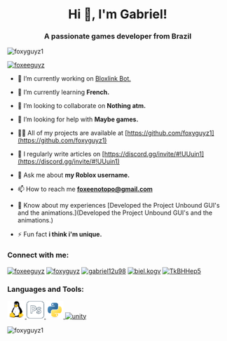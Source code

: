 <h1 align="center">Hi 👋, I'm Gabriel!</h1>
<h3 align="center">A passionate games developer from Brazil</h3>

<p align="left"> <img src="https://komarev.com/ghpvc/?username=foxyguyz1&label=Profile%20views&color=0e75b6&style=flat" alt="foxyguyz1" /> </p>

<p align="left"> <a href="https://twitter.com/foxeeguyz" target="blank"><img src="https://img.shields.io/twitter/follow/foxeeguyz?logo=twitter&style=for-the-badge" alt="foxeeguyz" /></a> </p>

- 🔭 I’m currently working on [Bloxlink Bot.](https://github.com/foxyguyz1/bloxlink.git)

- 🌱 I’m currently learning **French.**

- 👯 I’m looking to collaborate on **Nothing atm.**

- 🤝 I’m looking for help with **Maybe games.**

- 👨‍💻 All of my projects are available at [https://github.com/foxyguyz1](https://github.com/foxyguyz1)

- 📝 I regularly write articles on [https://discord.gg/invite/#!UUuin1](https://discord.gg/invite/#!UUuin1)

- 💬 Ask me about **my Roblox username.**

- 📫 How to reach me **foxeenotopo@gmail.com**

- 📄 Know about my experiences [Developed the Project Unbound GUI's and the animations.](Developed the Project Unbound GUI's and the animations.)

- ⚡ Fun fact **i think i'm unique.**

<h3 align="left">Connect with me:</h3>
<p align="left">
<a href="https://twitter.com/foxeeguyz" target="blank"><img align="center" src="https://raw.githubusercontent.com/rahuldkjain/github-profile-readme-generator/master/src/images/icons/Social/twitter.svg" alt="foxeeguyz" height="30" width="40" /></a>
<a href="https://linkedin.com/in/foxyguyz" target="blank"><img align="center" src="https://raw.githubusercontent.com/rahuldkjain/github-profile-readme-generator/master/src/images/icons/Social/linked-in-alt.svg" alt="foxyguyz" height="30" width="40" /></a>
<a href="https://fb.com/gabriel12u98" target="blank"><img align="center" src="https://raw.githubusercontent.com/rahuldkjain/github-profile-readme-generator/master/src/images/icons/Social/facebook.svg" alt="gabriel12u98" height="30" width="40" /></a>
<a href="https://instagram.com/biel.kogv" target="blank"><img align="center" src="https://raw.githubusercontent.com/rahuldkjain/github-profile-readme-generator/master/src/images/icons/Social/instagram.svg" alt="biel.kogv" height="30" width="40" /></a>
<a href="https://discord.gg/TkBHHep5" target="blank"><img align="center" src="https://raw.githubusercontent.com/rahuldkjain/github-profile-readme-generator/master/src/images/icons/Social/discord.svg" alt="TkBHHep5" height="30" width="40" /></a>
</p>

<h3 align="left">Languages and Tools:</h3>
<p align="left"> <a href="https://www.linux.org/" target="_blank" rel="noreferrer"> <img src="https://raw.githubusercontent.com/devicons/devicon/master/icons/linux/linux-original.svg" alt="linux" width="40" height="40"/> </a> <a href="https://www.photoshop.com/en" target="_blank" rel="noreferrer"> <img src="https://raw.githubusercontent.com/devicons/devicon/master/icons/photoshop/photoshop-line.svg" alt="photoshop" width="40" height="40"/> </a> <a href="https://www.python.org" target="_blank" rel="noreferrer"> <img src="https://raw.githubusercontent.com/devicons/devicon/master/icons/python/python-original.svg" alt="python" width="40" height="40"/> </a> <a href="https://unity.com/" target="_blank" rel="noreferrer"> <img src="https://www.vectorlogo.zone/logos/unity3d/unity3d-icon.svg" alt="unity" width="40" height="40"/> </a> </p>

<p><img align="center" src="https://github-readme-stats.vercel.app/api/top-langs?username=foxyguyz1&show_icons=true&locale=en&layout=compact" alt="foxyguyz1" /></p>
